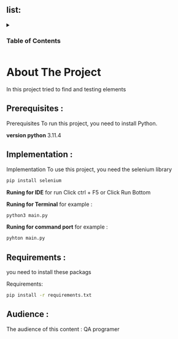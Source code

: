 ## list:
<details>
  <summary><h3>Table of Contents</summary>
  <ol>
    <li>
      <a href="#About-The-Project">About The Project</a>
      <ul>
      <li>
      <a href="#Audience">Audience</a>
      </ul>
      </li>
    </li>
    <li>
      <a href="#prerequisites">prerequisites</a>
      <ul>
        <li>
        <a href="#Implementation">Implementation</a>
        </li>
        <li>
        <a href="#Requirements">Requirements</a>
        </li>
        </ul>
  </ol>
</details>

# About The Project
In  this project  tried to find and testing elements


## Prerequisites :
 
Prerequisites To run this project, you need to install Python.

**version python** 3.11.4

## Implementation :

Implementation  To use this project, you need the selenium library

```bash
pip install selenium
```

**Runing for IDE**
for run Click ctrl + F5 or Click Run Bottom 

**Runing for Terminal**
for example :
```bash
python3 main.py
```

**Runing for command port**
for example :
```bash
pyhton main.py
```

## Requirements :

you need to install these packags

Requirements:
```bash
pip install -r requirements.txt
```


## Audience :

The audience of this content : QA programer
